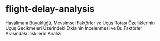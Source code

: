 # flight-delay-analysis
Havalimanı Büyüklüğü, Mevsimsel Faktörler ve Uçuş Rotası Özelliklerinin  Uçuş Gecikmeleri Üzerindeki Etkisinin İncelenmesi ve Bu Faktörler  Arasındaki İlişkilerin Analizi
